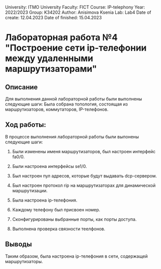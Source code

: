 University: ITMO University 
Faculty: FICT 
Course: IP-telephony 
Year: 2022/2023 
Group: K34202 
Author: Anisimova Ksenia 
Lab: Lab4
Date of create: 12.04.2023 
Date of finished: 15.04.2023 
# Лабораторная работа №4 "Построение сети ip-телефонии между удаленными маршрутизаторами"
## Описание

Для выполнения данной лабораторной работы были выполнены следующие шаги: Была собрана топология, состоящая из маршрутизаторов, коммутаторов, IP-телефонов.

## Ход работы:

В процессе выполнения лабораторной работы были выпонены следующие шаги:
1. Были изменены именя маршрутизаторов, был настроен интерфейс fa0/0.

2. Были настроена интерфейсы se1/0.

3. Был настроен пул адресов, которые будут выдавать dcp-сервером.

4. Был настроен протокол rip на маршрутизаторах для динамической маршрутизации.

5. Была настроена ip-телефония.

6. Каждому телефону был присвоен номер.

7. Сконфигурированы выбранные порты, как порты доступа.

8. Выполнена проверка связности теелфонов.


## Выводы
Таким образом, была настроена ip-телефония в сети, содержащей маршрутизаторы.



